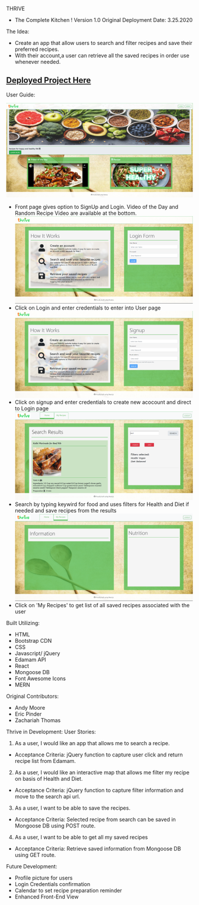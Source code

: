 THRIVE
- The Complete Kitchen !   Version 1.0 Original Deployment Date: 3.25.2020

The Idea:
- Create an app that allow users to search and filter recipes and save their preferred recipes.
- With their account,a user can retrieve all the saved recipes in order use whenever needed.

## [Deployed Project Here](https://secure-hollows-23157.herokuapp.com/)

User Guide:


![Screen Shot](images/1_Start_Page.png)
- Front page gives option to SignUp and Login. Video of the Day and Random Recipe Video are available at the bottom.
![Screen Shot](images/2_Login_Page.png)
- Click on Login and enter credentials to enter into User page
![Screen Shot](images/3_Signup_Page.png)
- Click on signup and enter credentials to create new acocount and direct to Login page
![Screen Shot](images/4_UserPage.png)
- Search by typing keywird for food and uses filters for Health and Diet if needed and save recipes from the results
![Screen Shot](images/5_SavedUser_Recipe.png)
- Click on 'My Recipes' to get list of all saved recipes associated with the user


Built Utilizing:
- HTML 
- Bootstrap CDN
- CSS
- Javascript/ jQuery
- Edamam API
- React
- Mongoose DB
- Font Awesome Icons
- MERN

Original Contributors:
- Andy Moore
- Eric Pinder
- Zachariah Thomas

Thrive in Development:
User Stories: 
1. As a user, I would like an app that allows me to search a recipe. 
- Acceptance Criteria: jQuery function to capture user click and return recipe list from Edamam.
2. As a user, I would like an interactive map that allows me filter my recipe on basis of Health and Diet. 
- Acceptance Criteria: jQuery function to capture filter information and move to the search api url.
3. As a user, I want to be able to save the recipes. 
- Acceptance Criteria: Selected recipe from search can be saved in Mongoose DB using POST route.
4. As a user, I want to be able to get all my saved recipes 
- Acceptance Criteria: Retrieve saved information from Mongoose DB using GET route.


Future Development:
- Profile picture for users
- Login Credentials confirmation
- Calendar to set recipe preparation reminder
- Enhanced Front-End View
